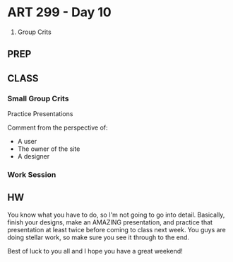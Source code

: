 ART 299 - Day 10
=======================================

1. Group Crits




PREP
---------------------------------------




CLASS
---------------------------------------

### Small Group Crits
Practice Presentations

Comment from the perspective of:
- A user
- The owner of the site
- A designer


### Work Session






HW
---------------------------------------

You know what you have to do, so I'm not going to go into detail. Basically, finish your designs, make an AMAZING presentation, and practice that presentation at least twice before coming to class next week. You guys are doing stellar work, so make sure you see it through to the end. 

Best of luck to you all and I hope you have a great weekend!
